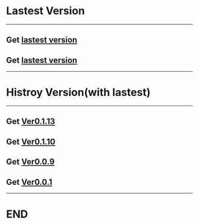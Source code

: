 # Lastest Version

---
## Get [lastest version](https://github.com/apkrepo/public/blob/master/project/shici/release/lastest/shici.apk"; "Shici.apk")
## Get [lastest version](https://api.github.com/apkrepo/public/blob/master/project/shici/release/lastest/shici.apk"; "Shici.apk")
---


# Histroy Version(with lastest)

---
## Get [Ver0.1.13](https://github.com/apkrepo/public/blob/master/project/shici/release/history/shici-0.1.13.apk"; "Shici.apk")
## Get [Ver0.1.10](https://github.com/apkrepo/public/blob/master/project/shici/release/history/shici-0.1.10.apk"; "Shici.apk")
## Get [Ver0.0.9](https://github.com/apkrepo/public/blob/master/project/shici/release/history/shici-0.0.9.apk"; "Shici.apk")
## Get [Ver0.0.1](https://github.com/apkrepo/public/blob/master/project/shici/release/history/shici-0.0.1.apk"; "Shici.apk")
---

# END



